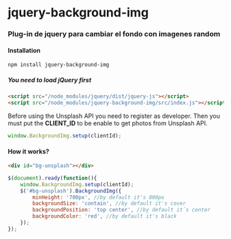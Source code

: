 # jquery-background-img
### Plug-in de jquery para cambiar el fondo con imagenes random
#### Installation
```
npm install jquery-background-img
```
##### You need to load jQuery first
```html
<script src="/node_modules/jquery/dist/jquery-js"></script>
<script src="/node_modules/jquery-background-img/src/index.js"></script>
```

Before using the Unsplash API you need to register as developer. Then you must put the **CLIENT_ID** to be enable to get photos from Unsplash API.

```js
window.BackgroundImg.setup(clientId);
```

#### How it works?
```html
<div id="bg-unsplash"></div>
```

```js
$(document).ready(function(){
	window.BackgroundImg.setup(clientId);
    $('#bg-unsplash').BackgroundImg({
    	minHeight: '700px', //by default it's 800px
        backgroundSize: 'contain', //by default it's cover
        backgroundPosition: 'top center', //by default it´s center
        backgroundColor: 'red', //by default it's black
    });
});
```
